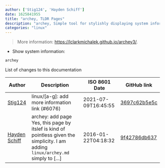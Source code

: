 ```yaml
---
author: ['Stig124', 'Hayden Schiff']
date: 1625841955
title: "archey, TLDR Pages"
description: "archey, Simple tool for stylishly displaying system information."
categories: "linux"
---
```

> More information: <https://lclarkmichalek.github.io/archey3/>.

- Show system information:

```bash
archey
```
List of changes to this documentation


Author | Description | ISO 8601 Date | GitHub link
------|-----|-----|-----
[Stig124](mailto:stigpro@outlook.fr) | linux/[a-g]: add more information link (#6076) | 2021-07-09T16:45:55 | [3697c62b5e5c](https://github.com/tldr-pages/tldr/commit/3697c62b5e5cd9bae7a99c591cb81d1ddcfbf792)
[Hayden Schiff](mailto:oxguy3@gmail.com) | archey: add page Yes, this page by itslef is kind of pointless given the simplicity. I am adding `linux/archey.md` simply to [...] | 2016-01-22T04:18:32 | [9f42786db637](https://github.com/tldr-pages/tldr/commit/9f42786db637219b29862556d8786db7b62cc10b)

